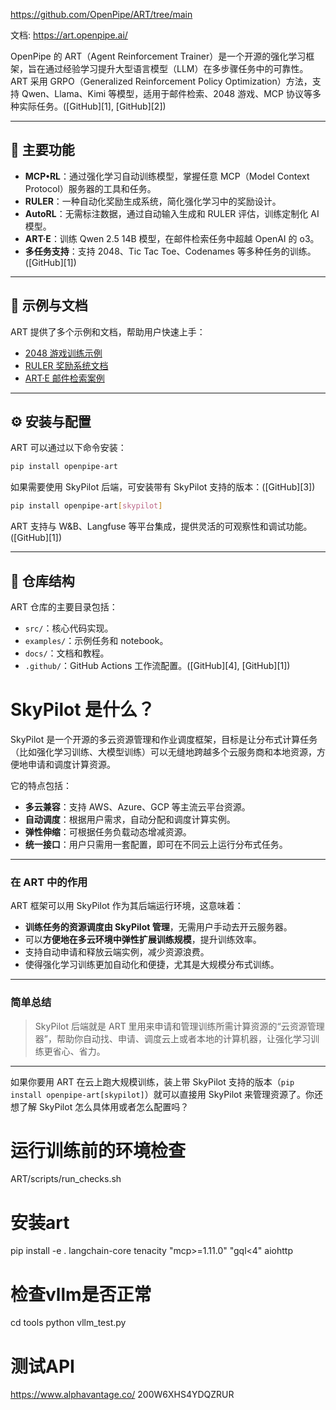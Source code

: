 https://github.com/OpenPipe/ART/tree/main

文档:
https://art.openpipe.ai/

OpenPipe 的 ART（Agent Reinforcement Trainer）是一个开源的强化学习框架，旨在通过经验学习提升大型语言模型（LLM）在多步骤任务中的可靠性。ART 采用 GRPO（Generalized Reinforcement Policy Optimization）方法，支持 Qwen、Llama、Kimi 等模型，适用于邮件检索、2048 游戏、MCP 协议等多种实际任务。([GitHub][1], [GitHub][2])

---

## 🔧 主要功能

* **MCP•RL**：通过强化学习自动训练模型，掌握任意 MCP（Model Context Protocol）服务器的工具和任务。
* **RULER**：一种自动化奖励生成系统，简化强化学习中的奖励设计。
* **AutoRL**：无需标注数据，通过自动输入生成和 RULER 评估，训练定制化 AI 模型。
* **ART·E**：训练 Qwen 2.5 14B 模型，在邮件检索任务中超越 OpenAI 的 o3。
* **多任务支持**：支持 2048、Tic Tac Toe、Codenames 等多种任务的训练。([GitHub][1])

---

## 🧪 示例与文档

ART 提供了多个示例和文档，帮助用户快速上手：

* [2048 游戏训练示例](https://github.com/OpenPipe/ART/blob/main/examples/2048/benchmark_2048.ipynb)
* [RULER 奖励系统文档](https://github.com/OpenPipe/ART/blob/main/docs/ruler.md)
* [ART·E 邮件检索案例](https://github.com/OpenPipe/ART/blob/main/docs/arte.md)

---

## ⚙️ 安装与配置

ART 可以通过以下命令安装：

```bash
pip install openpipe-art
```



如果需要使用 SkyPilot 后端，可安装带有 SkyPilot 支持的版本：([GitHub][3])

```bash
pip install openpipe-art[skypilot]
```



ART 支持与 W\&B、Langfuse 等平台集成，提供灵活的可观察性和调试功能。([GitHub][1])

---

## 📁 仓库结构

ART 仓库的主要目录包括：

* `src/`：核心代码实现。
* `examples/`：示例任务和 notebook。
* `docs/`：文档和教程。
* `.github/`：GitHub Actions 工作流配置。([GitHub][4], [GitHub][1])


# SkyPilot 是什么？

SkyPilot 是一个开源的多云资源管理和作业调度框架，目标是让分布式计算任务（比如强化学习训练、大模型训练）可以无缝地跨越多个云服务商和本地资源，方便地申请和调度计算资源。

它的特点包括：

* **多云兼容**：支持 AWS、Azure、GCP 等主流云平台资源。
* **自动调度**：根据用户需求，自动分配和调度计算实例。
* **弹性伸缩**：可根据任务负载动态增减资源。
* **统一接口**：用户只需用一套配置，即可在不同云上运行分布式任务。

---

### 在 ART 中的作用

ART 框架可以用 SkyPilot 作为其后端运行环境，这意味着：

* **训练任务的资源调度由 SkyPilot 管理**，无需用户手动去开云服务器。
* 可以**方便地在多云环境中弹性扩展训练规模**，提升训练效率。
* 支持自动申请和释放云端实例，减少资源浪费。
* 使得强化学习训练更加自动化和便捷，尤其是大规模分布式训练。

---

### 简单总结

> SkyPilot 后端就是 ART 里用来申请和管理训练所需计算资源的“云资源管理器”，帮助你自动找、申请、调度云上或者本地的计算机器，让强化学习训练更省心、省力。

---

如果你要用 ART 在云上跑大规模训练，装上带 SkyPilot 支持的版本（`pip install openpipe-art[skypilot]`）就可以直接用 SkyPilot 来管理资源了。你还想了解 SkyPilot 怎么具体用或者怎么配置吗？


# 运行训练前的环境检查
ART/scripts/run_checks.sh

# 安装art
pip install -e . langchain-core tenacity "mcp>=1.11.0" "gql<4" aiohttp


# 检查vllm是否正常
cd tools
python vllm_test.py


# 测试API
https://www.alphavantage.co/
200W6XHS4YDQZRUR